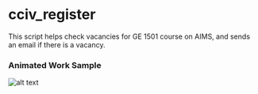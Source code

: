 # cciv_register
This script helps check vacancies for GE 1501 course on AIMS, and sends an email if there is a vacancy.

### Animated Work Sample
![alt text](https://github.com/jiwooshim/cciv_vacancy/blob/master/work_sample.gif "cciv_register work sample GIF")
